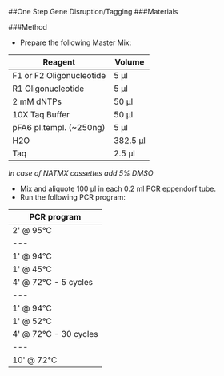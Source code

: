 ##One Step Gene Disruption/Tagging
###Materials

###Method
* Prepare the following Master Mix:

| Reagent 				 |	Volume |
|---|---|
|F1 or F2 Oligonucleotide| 	5 μl   |
|R1 Oligonucleotide      |  5 μl   |
|2 mM dNTPs              |  50 μl  |
|10X Taq Buffer          |  50 μl  |
|pFA6 pl.templ. (~250ng) |  5 μl   |
|H2O                     | 382.5 μl|
|Taq                     |  2.5 μl |

*In case of NATMX cassettes add 5% DMSO*

* Mix and aliquote 100 μl in each 0.2 ml PCR eppendorf tube.
* Run the following PCR program:

|PCR program|
|---|
|2' @ 95°C
|---|
|1' @ 94°C
|1' @ 45°C
|4' @ 72°C - 5 cycles
|---|
|1' @ 94°C
|1' @ 52°C
|4' @ 72°C - 30 cycles
|---|
|10' @ 72°C
